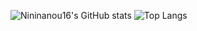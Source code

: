 ![Nininanou16's GitHub stats](https://github-readme-stats.vercel.app/api?username=Nininanou16&show_icons=true&count_private=true)
![Top Langs](https://github-readme-stats.vercel.app/api/top-langs/?username=Nininanou16)
